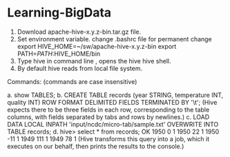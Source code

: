 # Learning-BigData

1. Download apache-hive-x.y.z-bin.tar.gz file.
2. Set environment variable. change .bashrc file for permanent change
    export HIVE_HOME=~/sw/apache-hive-x.y.z-bin
    export PATH=$PATH:$HIVE_HOME/bin
3. Type hive in command line , opens the hive hive shell.
4. By default hive reads from local file system.

Commands: (commands are case insensitive)

a. show TABLES;
b. CREATE TABLE records (year STRING, temperature INT, quality INT)
    ROW FORMAT DELIMITED
    FIELDS TERMINATED BY '\t'; 
    (Hive expects there to be three fields in each row, corresponding to the table columns, with fields 
     separated by tabs and rows by newlines.)
c. LOAD DATA LOCAL INPATH 'input/ncdc/micro-tab/sample.txt'
    OVERWRITE INTO TABLE records;
d. hive> select * from records;
    OK
    1950	0	1
    1950	22	1
    1950	-11	1
    1949	111	1
    1949	78	1
    (Hive transforms this query into a job, which it executes on our behalf, then prints the results to the console.)


    
